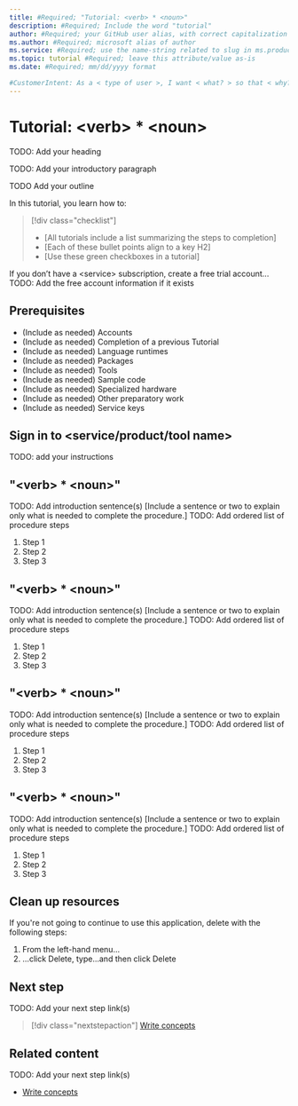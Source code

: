 ```yaml
---
title: #Required; "Tutorial: <verb> * <noun>"
description: #Required; Include the word "tutorial"
author: #Required; your GitHub user alias, with correct capitalization
ms.author: #Required; microsoft alias of author
ms.service: #Required; use the name-string related to slug in ms.product/ms.service
ms.topic: tutorial #Required; leave this attribute/value as-is
ms.date: #Required; mm/dd/yyyy format

#CustomerIntent: As a < type of user >, I want < what? > so that < why? > .
---
```


<!--
Remove all the comments in this template before you sign-off or merge to the main branch.

This template provides the basic structure of a Tutorial - General article pattern. See the
[instructions - Tutorial](../level4/article-tutorial.md) in the pattern library.

You can provide feedback about this template at: https://aka.ms/patterns-feedback

Tutorial is an article pattern that leads a user through a common scenario showing them how a product or service can address their needs.

You only use tutorials to show the single best procedure for completing a top customer task.

-->

<!-- 1. H1 -----------------------------------------------------------------------------

Required: Use a "Tutorial: <verb> * <noun>" format for your H1. Pick an H1 that clearly conveys the scenario the user will complete.

For example: "Tutorial: Create a Node.js and Express app in Visual Studio".

* Include only a single H1 in the article.
* If the Tutorial is part of a numbered series, don't include the number in the H1.
* Don't start with a gerund.
* Don't add "Tutorial:" to the H1 of any article that's not a Tutorial.

-->

# Tutorial: \<verb\> * \<noun\>
TODO: Add your heading

<!-- 2. Introductory paragraph ----------------------------------------------------------

Required: Lead with a light intro that describes, in customer-friendly language, what common scenario the 
customer will accomplish in the Tutorial. Answer the fundamental “why would I want to do this?” question. Keep it short.

Readers should have a clear idea of what they will do in this article after reading the introduction.

* Introduction immediately follows the H1 text.
* Introduction section should be between 1-3 paragraphs.
* Don’t link away from the article to other content.
* Don't use a bulleted list of article H2 sections.

Example: Azure Monitor alerts proactively notify you when important conditions are found in your monitoring data. Metric alert rules create an alert when a metric value from an Azure resource exceeds a threshold.

-->

TODO: Add your introductory paragraph

<!---Avoid notes, tips, and important boxes. Readers tend to skip over them. Better to put that info directly into the article text.

-->

<!-- 3. Outline
------------------------------------------------------------------------------

Required: Before your first H2, use the green checkmark format for the bullets that outline what you'll cover in the Tutorial.

-->

TODO Add your outline

In this tutorial, you learn how to:

> [!div class="checklist"]
> * [All tutorials include a list summarizing the steps to completion]
> * [Each of these bullet points align to a key H2]
> * [Use these green checkboxes in a tutorial]

<!-- 4. Free account links 
----------------------------------------------------------------

Required, if a free trial account exists Because Tutorials are intended to help new customers use the product or service to complete a top task, include a link to a free trial before the first H2. You can find listed examples in the  [tutorials pattern](article-tutorial.md)
-->

If you don’t have a \<service\> subscription, create a free trial account...
TODO: Add the free account information if it exists

<!-- 5. Prerequisites --------------------------------------------------------------------

Make Prerequisites the first H2 after the H1. 

The prerequisites H2 is never numbered.

Provide a bulleted list of items that the user needs to complete the scenario. Omit any preliminary text to the list.

If there aren't any prerequisites, list "None" in plain text, not as a bulleted item.

If the prerequisite is something to install, link to the applicable and specific installer or download.

List each as an _item_, not instructions, to minimize the verbiage. For example, use "Python 3.6" instead of "Install Python 3.6". Include an action word only if necessary to make the meaning clear.

If there are specific versions of software a user needs, call out those versions (for example: Visual Studio 2019 or later).

-->

## Prerequisites

- (Include as needed) Accounts
- (Include as needed) Completion of a previous Tutorial
- (Include as needed) Language runtimes
- (Include as needed) Packages
- (Include as needed) Tools
- (Include as needed) Sample code
- (Include as needed) Specialized hardware
- (Include as needed) Other preparatory work
- (Include as needed) Service keys

<!-- 6. Account sign in --------------------------------------------------------------------

Required: If you need to sign in to the portal to do the Tutorial, this H2 and link are required.

-->

## Sign in to \<service/product/tool name\>
TODO: add your instructions

<!-- If signing in requires more than one step, then use this section. If it's just a single
step, include that step in the first section that requires it.

-->

<!-- 7. Task H2s ------------------------------------------------------------------------------

Required: Tutorials are prescriptive and guide the customer through an end-to-end scenario. Make sure to use specific naming for setting up accounts and configuring technology.

Multiple procedures should be organized in H2 level sections. A section contains a major grouping of steps that help users complete a scenario. Each section is represented as an H2 in the article.

Avoid linking off to other content - include whatever the customer needs to complete the scenario in the article. For example, if the customer needs to set permissions, include the permissions they need to set, and the specific settings in the Tutorial procedure. Don't
send the customer to another article to read about it.

In a break from tradition, do not link to reference topics in the Tutorial when using cmdlets or code. Provide customers what they need to know in the Tutorial to successfully complete the Tutorial.

For portal-based procedures, minimize bullets and numbering.

For the CLI or PowerShell based procedures, don't use bullets or numbering.

* Each H2 should be a major step in the scenario.
* Phrase each H2 title as "<verb> * <noun>" to describe what they'll do in the step.
* Don't start with a gerund.
* Don't number the H2s.
* Begin each H2 with a brief explanation for context.
* Provide a ordered list of procedural steps.
* Provide a code block, diagram, or screenshot if appropriate
* An image, code block, or other graphical element comes after numbered step it illustrates.
* If necessary, optional groups of steps can be added into a section.
* If necessary, alternative groups of steps can be added into a section.

-->

## "\<verb\> * \<noun\>"
TODO: Add introduction sentence(s)
[Include a sentence or two to explain only what is needed to complete the procedure.]
TODO: Add ordered list of procedure steps
1. Step 1
1. Step 2
1. Step 3

## "\<verb\> * \<noun\>"
TODO: Add introduction sentence(s)
[Include a sentence or two to explain only what is needed to complete the procedure.]
TODO: Add ordered list of procedure steps
1. Step 1
1. Step 2
1. Step 3

## "\<verb\> * \<noun\>"
TODO: Add introduction sentence(s)
[Include a sentence or two to explain only what is needed to complete the procedure.]
TODO: Add ordered list of procedure steps
1. Step 1
1. Step 2
1. Step 3

## "\<verb\> * \<noun\>"
TODO: Add introduction sentence(s)
[Include a sentence or two to explain only what is needed to complete the procedure.]
TODO: Add ordered list of procedure steps
1. Step 1
1. Step 2
1. Step 3


<!---Code requires specific formatting. Here are a few useful examples of
commonly used code blocks. Make sure to use the interactive functionality
where possible.

For the CLI or PowerShell based procedures, don't use bullets or
numbering.

Here is an example of a code block for Java:

```java
cluster = Cluster.build(new File("src/remote.yaml")).create();
...
client = cluster.connect();
```

or a code block for Azure CLI:

```azurecli-interactive 
az vm create --resource-group myResourceGroup --name myVM --image win2016datacenter --admin-username azureuser --admin-password myPassword12
```

or a code block for Azure PowerShell:

```azurepowershell-interactive
New-AzureRmContainerGroup -ResourceGroupName myResourceGroup -Name mycontainer -Image mcr.microsoft.com/windows/servercore/iis:nanoserver -OsType Windows -IpAddressType Public
```
-->

<!-- 8. Clean up resources ------------------------------------------------------------------------

Required: To avoid any costs associated with following the tutorial procedure, a Clean up resources (H2) should come just before Next step or Related content (H2)

If there is a follow-on Tutorial that uses the same resources, make that option clear so that a reader doesn't need to recreate those resources. 

-->

<!-- Use this exact H2 -->
## Clean up resources

If you're not going to continue to use this application, delete
<resources> with the following steps:

1. From the left-hand menu...
2. ...click Delete, type...and then click Delete

<!-- 9. Next step/Related content ------------------------------------------------------------------------ 

Optional: You have two options for manually curated links in this pattern: Next step and Related content. You don't have to use either, but don't use both.
  - For Next step, provide one link to the next step in a sequence. Use the blue box format
  - For Related content provide 1-3 links. Include some context so the customer can determine why they would click the link. Add a context sentence for the following links.

-->

## Next step

TODO: Add your next step link(s)

> [!div class="nextstepaction"]
> [Write concepts](article-concept.md)

<!-- OR -->

## Related content

TODO: Add your next step link(s)

- [Write concepts](article-concept.md)

<!--
Remove all the comments in this template before you sign-off or merge to the main branch.
-->
